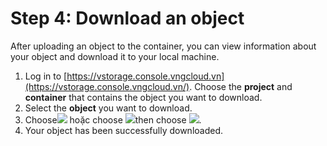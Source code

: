 # Step 4: Download an object

After uploading an object to the container, you can view information about your object and download it to your local machine.

1. Log in to [https://vstorage.console.vngcloud.vn](https://vstorage.console.vngcloud.vn/). Choose the **project** and **container** that contains the object you want to download.
2. Select the **object** you want to download.
3. Choose![](https://docs.vngcloud.vn/download/thumbnails/67994003/image2023-3-6\_9-50-12.png?version=1\&modificationDate=1700539688000\&api=v2) hoặc choose ![](https://docs.vngcloud.vn/download/thumbnails/67994003/image2023-6-28\_11-45-59.png?version=1\&modificationDate=1700539689000\&api=v2)then choose ![](https://docs.vngcloud.vn/download/thumbnails/67994003/image2023-11-21\_11-9-49.png?version=1\&modificationDate=1700539790000\&api=v2).
4. Your object has been successfully downloaded.
